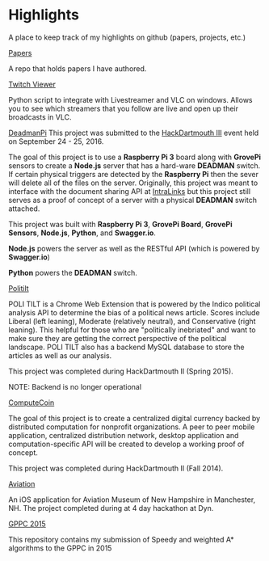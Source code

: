 # Highlights
A place to keep track of my highlights on github (papers, projects, etc.)

[Papers](https://github.com/maxrenke/papers)

A repo that holds papers I have authored.

[Twitch Viewer](https://github.com/maxrenke/twitch_viewer)

Python script to integrate with Livestreamer and VLC on windows. Allows you to see which streamers that you follow are live and open up their broadcasts in VLC.

[DeadmanPi](https://github.com/maxrenke/deadmanpi)
This project was submitted to the [HackDartmouth III](hackdartmouth.io) event held on September 24 - 25, 2016.

The goal of this project is to use a **Raspberry Pi 3** board along with **GrovePi** sensors to create a **Node.js** server that has a hard-ware **DEADMAN** switch. If certain physical triggers are detected by the **Raspberry Pi** then the sever will delete all of the files on the server. Originally, this project was meant to interface with the document sharing API at [IntraLinks](https://developers.intralinks.com) but this project still serves as a proof of concept of a server with a physical **DEADMAN** switch attached.

This project was built with **Raspberry Pi 3**, **GrovePi Board**, **GrovePi Sensors**, **Node.js**, **Python**, and **Swagger.io**.

**Node.js** powers the server as well as the RESTful API (which is powered by **Swagger.io**)

**Python** powers the **DEADMAN** switch.


[Politilt](https://github.com/maxrenke/politilt)

POLI TILT is a Chrome Web Extension that is powered by the Indico political analysis API to determine the bias of a political news article. Scores include Liberal (left leaning), Moderate (relatively neutral), and Conservative (right leaning). This helpful for those who are "politically inebriated" and want to make sure they are getting the correct perspective of the political landscape. POLI TILT also has a backend MySQL database to store the articles as well as our analysis.

This project was completed during HackDartmouth II (Spring 2015).

NOTE: Backend is no longer operational

[ComputeCoin](https://github.com/maxrenke/ComputeCoin)

The goal of this project is to create a centralized digital currency backed by distributed computation for nonprofit organizations. A peer to peer mobile application, centralized distribution network, desktop application and computation-specific API will be created to develop a working proof of concept.

This project was completed during HackDartmouth II (Fall 2014).


[Aviation](https://github.com/maxrenke/aviation)

An iOS application for Aviation Museum of New Hampshire in Manchester, NH. The project completed during at 4 day hackathon at Dyn.

[GPPC 2015](https://github.com/maxrenke/gppc-2015)

This repository contains my submission of Speedy and weighted A* algorithms to the GPPC in 2015

